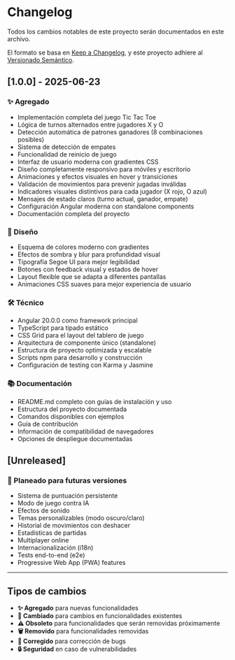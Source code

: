 # Changelog

Todos los cambios notables de este proyecto serán documentados en este archivo.

El formato se basa en [Keep a Changelog](https://keepachangelog.com/es-ES/1.0.0/),
y este proyecto adhiere al [Versionado Semántico](https://semver.org/lang/es/).

## [1.0.0] - 2025-06-23

### ✨ Agregado

- Implementación completa del juego Tic Tac Toe
- Lógica de turnos alternados entre jugadores X y O
- Detección automática de patrones ganadores (8 combinaciones posibles)
- Sistema de detección de empates
- Funcionalidad de reinicio de juego
- Interfaz de usuario moderna con gradientes CSS
- Diseño completamente responsivo para móviles y escritorio
- Animaciones y efectos visuales en hover y transiciones
- Validación de movimientos para prevenir jugadas inválidas
- Indicadores visuales distintivos para cada jugador (X rojo, O azul)
- Mensajes de estado claros (turno actual, ganador, empate)
- Configuración Angular moderna con standalone components
- Documentación completa del proyecto

### 🎨 Diseño

- Esquema de colores moderno con gradientes
- Efectos de sombra y blur para profundidad visual
- Tipografía Segoe UI para mejor legibilidad
- Botones con feedback visual y estados de hover
- Layout flexible que se adapta a diferentes pantallas
- Animaciones CSS suaves para mejor experiencia de usuario

### 🛠️ Técnico

- Angular 20.0.0 como framework principal
- TypeScript para tipado estático
- CSS Grid para el layout del tablero de juego
- Arquitectura de componente único (standalone)
- Estructura de proyecto optimizada y escalable
- Scripts npm para desarrollo y construcción
- Configuración de testing con Karma y Jasmine

### 📚 Documentación

- README.md completo con guías de instalación y uso
- Estructura del proyecto documentada
- Comandos disponibles con ejemplos
- Guía de contribución
- Información de compatibilidad de navegadores
- Opciones de despliegue documentadas

## [Unreleased]

### 🔮 Planeado para futuras versiones

- Sistema de puntuación persistente
- Modo de juego contra IA
- Efectos de sonido
- Temas personalizables (modo oscuro/claro)
- Historial de movimientos con deshacer
- Estadísticas de partidas
- Multiplayer online
- Internacionalización (i18n)
- Tests end-to-end (e2e)
- Progressive Web App (PWA) features

---

## Tipos de cambios

- **✨ Agregado** para nuevas funcionalidades
- **🔄 Cambiado** para cambios en funcionalidades existentes
- **⚠️ Obsoleto** para funcionalidades que serán removidas próximamente
- **🗑️ Removido** para funcionalidades removidas
- **🐛 Corregido** para corrección de bugs
- **🔒 Seguridad** en caso de vulnerabilidades
